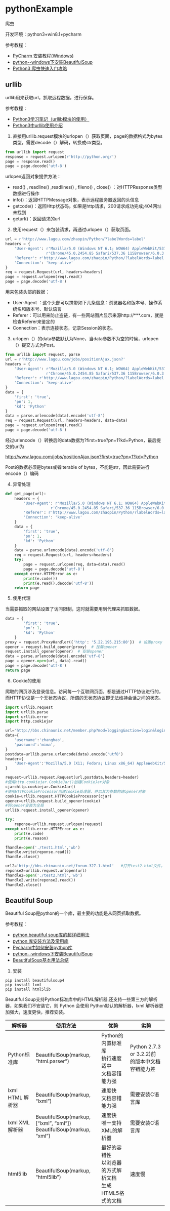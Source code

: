 # pythonExample

爬虫

开发环境：python3+win8.1+pycharm

参考教程：
* [PyCharm 安装教程(Windows)](http://www.runoob.com/w3cnote/pycharm-windows-install.html)
* [python--windows下安装BeautifulSoup](https://www.cnblogs.com/xxoome/p/5870356.html)
* [Python3 爬虫快速入门攻略](https://blog.csdn.net/csdn2497242041/article/details/77170746)

## urllib

urllib用来获取url，抓取远程数据，进行保存。

参考教程：
* [Python3学习笔记（urllib模块的使用）](https://www.cnblogs.com/Lands-ljk/p/5447127.html)
* [Python3中urllib使用介绍](https://blog.csdn.net/duxu24/article/details/77414298)


1. 直接用urllib.request模块的urlopen（）获取页面，page的数据格式为bytes类型，需要decode（）解码，转换成str类型。

```python
from urllib import request
response = request.urlopen(r'http://python.org/')
page = response.read()
page = page.decode('utf-8')
```

urlopen返回对象提供方法：
* read() , readline() ,readlines() , fileno() , close() ：对HTTPResponse类型数据进行操作
* info()：返回HTTPMessage对象，表示远程服务器返回的头信息
* getcode()：返回Http状态码。如果是http请求，200请求成功完成;404网址未找到
* geturl()：返回请求的url

2. 使用request（）来包装请求，再通过urlopen（）获取页面。

```python
url = r'http://www.lagou.com/zhaopin/Python/?labelWords=label'
headers = {
    'User-Agent': r'Mozilla/5.0 (Windows NT 6.1; WOW64) AppleWebKit/537.36 (KHTML, like Gecko) '
                  r'Chrome/45.0.2454.85 Safari/537.36 115Browser/6.0.3',
    'Referer': r'http://www.lagou.com/zhaopin/Python/?labelWords=label',
    'Connection': 'keep-alive'
}
req = request.Request(url, headers=headers)
page = request.urlopen(req).read()
page = page.decode('utf-8')
```

用来包装头部的数据：
* User-Agent ：这个头部可以携带如下几条信息：浏览器名和版本号、操作系统名和版本号、默认语言
* Referer：可以用来防止盗链，有一些网站图片显示来源http://***.com，就是检查Referer来鉴定的
* Connection：表示连接状态，记录Session的状态。

3. urlopen（）的data参数默认为None，当data参数不为空的时候，urlopen（）提交方式为Post。

```python
from urllib import request, parse
url = r'http://www.lagou.com/jobs/positionAjax.json?'
headers = {
    'User-Agent': r'Mozilla/5.0 (Windows NT 6.1; WOW64) AppleWebKit/537.36 (KHTML, like Gecko) '
                  r'Chrome/45.0.2454.85 Safari/537.36 115Browser/6.0.3',
    'Referer': r'http://www.lagou.com/zhaopin/Python/?labelWords=label',
    'Connection': 'keep-alive'
}
data = {
    'first': 'true',
    'pn': 1,
    'kd': 'Python'
}
data = parse.urlencode(data).encode('utf-8')
req = request.Request(url, headers=headers, data=data)
page = request.urlopen(req).read()
page = page.decode('utf-8')
```

经过urlencode（）转换后的data数据为?first=true?pn=1?kd=Python，最后提交的url为

http://www.lagou.com/jobs/positionAjax.json?first=true?pn=1?kd=Python

Post的数据必须是bytes或者iterable of bytes，不能是str，因此需要进行encode（）编码

4. 异常处理

```python
def get_page(url):
    headers = {
        'User-Agent': r'Mozilla/5.0 (Windows NT 6.1; WOW64) AppleWebKit/537.36 (KHTML, like Gecko) '
                    r'Chrome/45.0.2454.85 Safari/537.36 115Browser/6.0.3',
        'Referer': r'http://www.lagou.com/zhaopin/Python/?labelWords=label',
        'Connection': 'keep-alive'
    }
    data = {
        'first': 'true',
        'pn': 1,
        'kd': 'Python'
    }
    data = parse.urlencode(data).encode('utf-8')
    req = request.Request(url, headers=headers)
    try:
        page = request.urlopen(req, data=data).read()
        page = page.decode('utf-8')
    except error.HTTPError as e:
        print(e.code())
        print(e.read().decode('utf-8'))
    return page
```

5. 使用代理

当需要抓取的网站设置了访问限制，这时就需要用到代理来抓取数据。

```python
data = {
        'first': 'true',
        'pn': 1,
        'kd': 'Python'
    }
proxy = request.ProxyHandler({'http': '5.22.195.215:80'})  # 设置proxy
opener = request.build_opener(proxy)  # 挂载opener
request.install_opener(opener)  # 安装opener
data = parse.urlencode(data).encode('utf-8')
page = opener.open(url, data).read()
page = page.decode('utf-8')
return page
```

6. Cookie的使用

爬取的网页涉及登录信息。访问每一个互联网页面，都是通过HTTP协议进行的，而HTTP协议是一个无状态协议，所谓的无状态协议即无法维持会话之间的状态。

```python
import urllib.request
import urllib.parse
import urllib.error
import http.cookiejar

url='http://bbs.chinaunix.net/member.php?mod=logging&action=login&loginsubmit=yes&loginhash=La2A2'
data={
    'username':'zhanghao',
    'password':'mima',
}
postdata=urllib.parse.urlencode(data).encode('utf8')
header={
    'User-Agent':'Mozilla/5.0 (X11; Fedora; Linux x86_64) AppleWebKit/537.36 (KHTML, like Gecko) Chrome/58.0.3029.110 Safari/537.36'
}

request=urllib.request.Request(url,postdata,headers=header)
#使用http.cookiejar.CookieJar()创建CookieJar对象
cjar=http.cookiejar.CookieJar()
#使用HTTPCookieProcessor创建cookie处理器，并以其为参数构建opener对象
cookie=urllib.request.HTTPCookieProcessor(cjar)
opener=urllib.request.build_opener(cookie)
#将opener安装为全局
urllib.request.install_opener(opener)

try:
    reponse=urllib.request.urlopen(request)
except urllib.error.HTTPError as e:
    print(e.code)
    print(e.reason)

fhandle=open('./test1.html','wb')
fhandle.write(reponse.read())
fhandle.close()

url2='http://bbs.chinaunix.net/forum-327-1.html'   #打开test2.html文件，会发现此时会保持我们的登录信息，为已登录状态。也就是说，对应的登录状态已经通过Cookie保存。
reponse2=urllib.request.urlopen(url)
fhandle2=open('./test2.html','wb')
fhandle2.write(reponse2.read())
fhandle2.close()
```

## Beautiful Soup

Beautiful Soup是python的一个库，最主要的功能是从网页抓取数据。

参考教程：
* [python beautiful soup库的超详细用法](https://blog.csdn.net/love666666shen/article/details/77512353)
* [python 库安装方法及常用库](https://www.cnblogs.com/yrm1160029237/p/6295988.html)
* [Pycharm中如何安装python库](https://jingyan.baidu.com/article/335530dafdbb3619cb41c3a8.html)
* [python--windows下安装BeautifulSoup](https://www.cnblogs.com/xxoome/p/5870356.html)
* [BeautifulSoup基本用法总结](https://blog.csdn.net/kikaylee/article/details/56841789)

1. 安装

```
pip install beautifulsoup4
pip install lxml
pip install html5lib
```
Beautiful Soup支持Python标准库中的HTML解析器,还支持一些第三方的解析器，如果我们不安装它，则 Python 会使用 Python默认的解析器，lxml 解析器更加强大，速度更快，推荐安装。

|解析器          |使用方法                             |优势      |劣势      |
|---------------|------------------------------------|---------|----------|
|Python标准库    |BeautifulSoup(markup, “html.parser”)|Python的内置标准库<br>执行速度适中<br>文档容错能力强|Python 2.7.3 or 3.2.2)前 的版本中文档容错能力差|
|lxml HTML 解析器|BeautifulSoup(markup, “lxml”)       |速度快<br>文档容错能力强|需要安装C语言库|
|lxml XML 解析器 |BeautifulSoup(markup, [“lxml”, “xml”])<br>BeautifulSoup(markup, “xml”)|速度快<br>唯一支持XML的解析器|需要安装C语言库|
|html5lib       |BeautifulSoup(markup, “html5lib”)|最好的容错性<br>以浏览器的方式解析文档<br>生成HTML5格式的文档|速度慢|
















